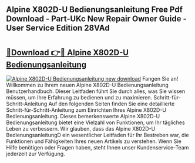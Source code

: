## Alpine X802D-U Bedienungsanleitung Free Pdf Download - Part-UKc New Repair Owner Guide - User Service Edition 28VAd

# <h2><a href="http://df2e0k6.blite.top/?on=Alpine+X802D-U+Bedienungsanleitung">🔗Download 👉🔴 Alpine X802D-U Bedienungsanleitung</a></h2>

[![Alpine X802D-U Bedienungsanleitung new download](https://i.imgur.com/lujVjoI.png)](http://df2e0k6.blite.top/?on=Alpine+X802D-U+Bedienungsanleitung)
Fangen Sie an! Willkommen zu Ihrem neuen Alpine X802D-U Bedienungsanleitung Benutzerhandbuch. Dieser Leitfaden führt Sie durch alles, was Sie wissen müssen, um Ihre Erfahrung zu bedienen und zu maximieren. Schritt-für-Schritt-Anleitung Auf den folgenden Seiten finden Sie eine detaillierte Schritt-für-Schritt-Anleitung zum Einrichten Ihres Alpine X802D-U Bedienungsanleitung. Dieses bemerkenswerte Alpine X802D-U Bedienungsanleitung bietet eine Vielzahl von Funktionen, um Ihr tägliches Leben zu verbessern. Wir glauben, dass das Alpine X802D-U BedienungsanleitungD ein wesentlicher Leitfaden für Ihr Bestreben war, die Funktionen und Fähigkeiten Ihres neuen Artikels zu verstehen. Wenn Sie Hilfe benötigen oder Fragen haben, steht Ihnen unser Kundenservice-Team jederzeit zur Verfügung.
